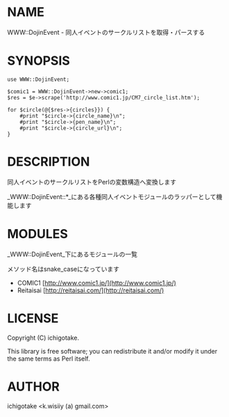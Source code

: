 # NAME

WWW::DojinEvent - 同人イベントのサークルリストを取得・パースする

# SYNOPSIS

    use WWW::DojinEvent;

    $comic1 = WWW::DojinEvent->new->comic1;
    $res = $e->scrape('http://www.comic1.jp/CM7_circle_list.htm');

    for $circle(@{$res->{circles}}) {
        #print "$circle->{circle_name}\n";
        #print "$circle->{pen_name}\n";
        #print "$circle->{circle_url}\n";
    }
    



# DESCRIPTION

同人イベントのサークルリストをPerlの変数構造へ変換します

_WWW::DojinEvent::\*_にある各種同人イベントモジュールのラッパーとして機能します

# MODULES

_WWW::DojinEvent_下にあるモジュールの一覧

メソッド名はsnake\_caseになっています

- COMIC1 [http://www.comic1.jp/](http://www.comic1.jp/)
- Reitaisai [http://reitaisai.com/](http://reitaisai.com/)

# LICENSE

Copyright (C) ichigotake.

This library is free software; you can redistribute it and/or modify
it under the same terms as Perl itself.

# AUTHOR

ichigotake <k.wisiiy (a) gmail.com>
